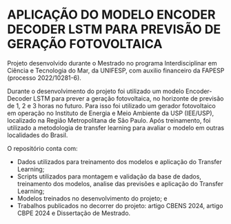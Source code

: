 #  APLICAÇÃO DO MODELO ENCODER DECODER LSTM PARA PREVISÃO DE GERAÇÃO FOTOVOLTAICA
Projeto desenvolvido durante o Mestrado no programa Interdisciplinar em Ciência e Tecnologia do Mar, da UNIFESP, com auxilio financeiro da FAPESP (processo 2022/10281-6).

Durante o desenvolvimento do projeto foi utilizado um modelo Encoder-Decoder LSTM para prever a geração fotovoltaica, no horizonte de previsão de 1, 2 e 3 horas no futuro. Para isso foi utilizado um gerador fotovoltaico em operação no Instituto de Energia e Meio Ambiente da USP (IEE/USP), localizado na Região Metropolitana de São Paulo. Após treinamento, foi utilizado a metodologia de transfer learning para avaliar o modelo em outras localidades do Brasil.

O repositório conta com:

- Dados utilizados para treinamento dos modelos e aplicação do Transfer Learning;
- Scripts utilizados para montagem e validação da base de dados, treinamento dos modelos, analise das previsões e aplicação do Transfer Learning;
- Modelos treinados no desenvolvimento do projeto; e
- Trabalhos publicados no decorrer do projeto: artigo CBENS 2024, artigo CBPE 2024 e Dissertação de Mestrado.
